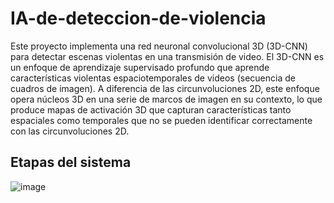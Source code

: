 # IA-de-deteccion-de-violencia
Este proyecto implementa una red neuronal convolucional 3D (3D-CNN) para detectar escenas violentas en una transmisión de video. El 3D-CNN es un enfoque de aprendizaje supervisado profundo que aprende características violentas espaciotemporales de videos (secuencia de cuadros de imagen). A diferencia de las circunvoluciones 2D, este enfoque opera núcleos 3D en una serie de marcos de imagen en su contexto, lo que produce mapas de activación 3D que capturan características tanto espaciales como temporales que no se pueden identificar correctamente con las circunvoluciones 2D.
## Etapas del sistema
![image](https://user-images.githubusercontent.com/54364070/177218033-1cfdcb29-167f-4af3-b232-6bbb5f09a1fe.png)


